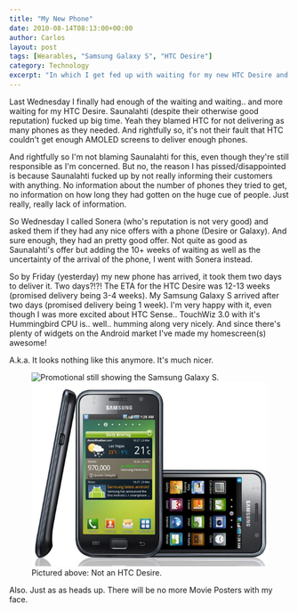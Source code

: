 ```yaml
---
title: "My New Phone"
date: 2010-08-14T08:13:00+00:00
author: Carlos
layout: post
tags: [Wearables, "Samsung Galaxy S", "HTC Desire"]
category: Technology
excerpt: "In which I get fed up with waiting for my new HTC Desire and order a Samsung Galaxy instead."
---
```

Last Wednesday I finally had enough of the waiting and waiting.. and more waiting for my HTC Desire. Saunalahti (despite their otherwise good reputation) fucked up big time. Yeah they blamed HTC for not delivering as many phones as they needed. And rightfully so, it's not their fault that HTC couldn't get enough AMOLED screens to deliver enough phones.

And rightfully so I'm not blaming Saunalahti for this, even though they're still responsible as I'm concerned. But no, the reason I has pissed/disappointed is because Saunalahti fucked up by not really informing their customers with anything. No information about the number of phones they tried to get, no information on how long they had gotten on the huge cue of people. Just really, really lack of information.

So Wednesday I called Sonera (who's reputation is not very good) and asked them if they had any nice offers with a phone (Desire or Galaxy). And sure enough, they had an pretty good offer. Not quite as good as Saunalahti's offer but adding the 10+ weeks of waiting as well as the uncertainty of the arrival of the phone, I went with Sonera instead.

So by Friday (yesterday) my new phone has arrived, it took them two days to deliver it. Two days?!?! The ETA for the HTC Desire was 12-13 weeks (promised delivery being 3-4 weeks). My Samsung Galaxy S arrived after two days (promised delivery being 1 week). I'm very happy with it, even though I was more excited about HTC Sense.. TouchWiz 3.0 with it's Hummingbird CPU is.. well.. humming along very nicely. And since there's plenty of widgets on the Android market I've made my homescreen(s) awesome!

A.k.a. It looks nothing like this anymore. It's much nicer.

<figure>
  <img class="js-lazy-load" data-original="/assets/posts/2010/08/galaxyS.jpg" alt="Promotional still showing the Samsung Galaxy S.">
  <noscript>
    <img src="/assets/posts/2010/08/galaxyS.jpg" alt="Promotional still showing the Samsung Galaxy S.">
  </noscript>
  <figcaption>Pictured above: Not an HTC Desire.</figcaption>
</figure>

Also. Just as as heads up. There will be no more Movie Posters with my face.
